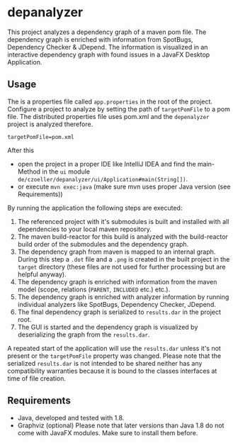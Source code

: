 # depanalyzer
This project analyzes a dependency graph of a maven pom file. The dependency graph is enriched with information from SpotBugs, Dependency Checker & JDepend. The information is visualized in an interactive dependency graph with found issues in a JavaFX Desktop Application.

## Usage
The is a properties file called `app.properties` in the root of the project. Configure a project to analyze by setting the path of `targetPomFile` to a pom file.
The distributed properties file uses pom.xml and the `depenalyzer` project is analyzed therefore.
```
targetPomFile=pom.xml
```
After this 
- open the project in a proper IDE like IntelliJ IDEA and find the main-Method in the `ui` module `de/czoeller/depanalyzer/ui/Application#main(String[])`.
- or execute `mvn exec:java` (make sure mvn uses proper Java version (see Requirements))

By running the application the following steps are executed:
1. The referenced project with it's submodules is built and installed with all dependencies to your local maven repository.
2. The maven build-reactor for this build is analyzed with the build-reactor build order of the submodules and the dependency graph.
3. The dependency graph from maven is mapped to an internal graph. During this step a `.dot` file and a `.png` is created in the built project in the `target` directory (these files are not used for further processing but are helpful anyway).
4. The dependency graph is enriched with information from the maven model (scope, relations (`PARENT`, `INCLUDED` etc.) etc.).
5. The dependency graph is enriched with analyzer information by running individual analyzers like SpotBugs, Dependency Checker, JDepend.
6. The final dependency graph is serialized to `results.dar` in the project root.
7. The GUI is started and the dependency graph is visualized by deserializing the graph from the `results.dar`.

A repeated start of the application will use the `results.dar` unless it's not present or the `targetPomFile` property was changed.
Please note that the serialized `results.dar` is not intended to be shared neither has any compatibility warranties because it is bound to the classes interfaces at time of file creation.

## Requirements
- Java, developed and tested with 1.8.
- Graphviz (optional)
Please note that later versions than Java 1.8 do not come with JavaFX modules. Make sure to install them before.